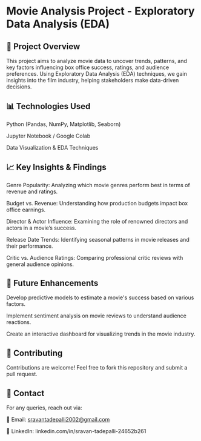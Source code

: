 # Movie Analysis Project - Exploratory Data Analysis (EDA)

## 📌 Project Overview

This project aims to analyze movie data to uncover trends, patterns, and key factors influencing box office success, ratings, and audience preferences. Using Exploratory Data Analysis (EDA) techniques, we gain insights into the film industry, helping stakeholders make data-driven decisions.

## 📊 Technologies Used

Python (Pandas, NumPy, Matplotlib, Seaborn)

Jupyter Notebook / Google Colab

Data Visualization & EDA Techniques

## 📈 Key Insights & Findings

Genre Popularity: Analyzing which movie genres perform best in terms of revenue and ratings.

Budget vs. Revenue: Understanding how production budgets impact box office earnings.

Director & Actor Influence: Examining the role of renowned directors and actors in a movie’s success.

Release Date Trends: Identifying seasonal patterns in movie releases and their performance.

Critic vs. Audience Ratings: Comparing professional critic reviews with general audience opinions.

## 📌 Future Enhancements

Develop predictive models to estimate a movie's success based on various factors.

Implement sentiment analysis on movie reviews to understand audience reactions.

Create an interactive dashboard for visualizing trends in the movie industry.

## 🤝 Contributing

Contributions are welcome! Feel free to fork this repository and submit a pull request.

## 📩 Contact

For any queries, reach out via:

📧 Email: sravantadepalli2002@gmail.com

🔗 LinkedIn: linkedin.com/in/sravan-tadepalli-24652b261
